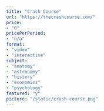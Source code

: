 ```yaml
---
title: "Crash Course"
url: "https://thecrashcourse.com/"
price: 
- "0"
pricePerPeriod: 
- "n/a"
format: 
- "video"
- "interactive"
subject: 
- "anatomy"
- "astronomy"
- "history"
- "economics"
- "psychology"
featured: "y"
picture: "/static/crash-course.png"
---
```

